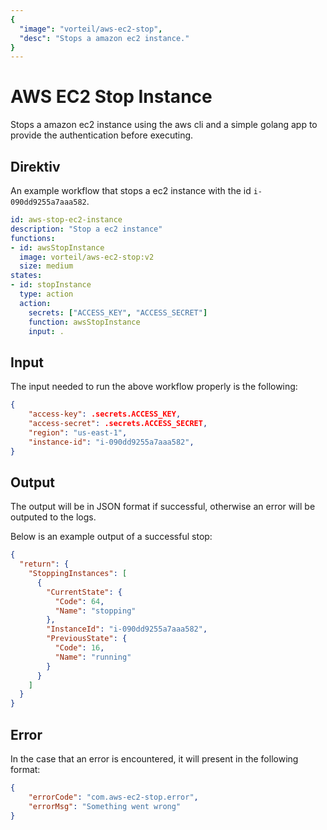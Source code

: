 ```yaml
---
{
  "image": "vorteil/aws-ec2-stop",
  "desc": "Stops a amazon ec2 instance."
}
---
```


# AWS EC2 Stop Instance

Stops a amazon ec2 instance using the aws cli and a simple golang app to provide the authentication before executing.

## Direktiv

An example workflow that stops a ec2 instance with the id `i-090dd9255a7aaa582`.

```yaml
id: aws-stop-ec2-instance
description: "Stop a ec2 instance"
functions:
- id: awsStopInstance
  image: vorteil/aws-ec2-stop:v2
  size: medium
states:
- id: stopInstance
  type: action
  action:
    secrets: ["ACCESS_KEY", "ACCESS_SECRET"]
    function: awsStopInstance
    input: .
```

## Input

The input needed to run the above workflow properly is the following:

```json
{
    "access-key": .secrets.ACCESS_KEY,
    "access-secret": .secrets.ACCESS_SECRET,
    "region": "us-east-1",
    "instance-id": "i-090dd9255a7aaa582",
}
```

## Output

The output will be in JSON format if successful, otherwise an error will be outputed to the logs.

Below is an example output of a successful stop:
```json
{
  "return": {
    "StoppingInstances": [
      {
        "CurrentState": {
          "Code": 64,
          "Name": "stopping"
        },
        "InstanceId": "i-090dd9255a7aaa582",
        "PreviousState": {
          "Code": 16,
          "Name": "running"
        }
      }
    ]
  }
}
```

## Error

In the case that an error is encountered, it will present in the following format:

```json
{
    "errorCode": "com.aws-ec2-stop.error",
    "errorMsg": "Something went wrong"
}
```